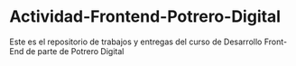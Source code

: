 # Actividad-Frontend-Potrero-Digital
Este es el repositorio de trabajos y entregas del curso de Desarrollo Front-End de parte de Potrero Digital
